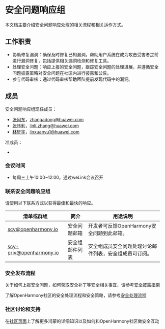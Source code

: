 # 安全问题响应组

本文档主要介绍安全问题响应处理的相关流程和相关运作方式。


## 工作职责

+ 协助修复漏洞：确保及时修复已知漏洞。帮助用户系统在成为攻击受害者之前进行漏洞修复，包括提供相关漏洞检测和修复工具。
+ 处理安全问题：响应上报的安全问题，跟踪安全问题的处理进展，并遵循安全问题披露策略对安全问题在社区内进行披露和公告。
+ 参与代码审核：通过代码审核帮助团队提前发现代码中的漏洞。


## 成员

安全问题响应组现任成员：

+ [张阿东](https://gitee.com/zhangadong)，zhangadong@huawei.com
+ [张林利](https://gitee.com/almighty1982)，linli.zhang@huawei.com
+ [林轩宇](https://gitee.com/lin-xuanyu)，linxuanyu1@huawei.com

准成员：

- 



### 会议时间

- 每周三上午10:00~12:00，通过weLink会议召开



### 联系安全问题响应组

请使用以下联系方式以获得最佳和最快的响应。

| 清单或群组                             | 简介    | 用途说明                                                       |
| -------------------------------------- | ------- | ------------------------------------------------------------ |
| scy@openharmony.io                 | 安全问题邮箱 | 开发者可反馈OpenHarmony安全问题到此邮箱。 |
| scy-priv@openharmony.io            | 安全组邮件列表| 安全组成员安全问题处理讨论邮件列表，安全组成员可订阅。 |



### 安全发布流程

关于如何上报安全问题，如何获取安全补丁等安全相关事宜，请参考[安全披露指南](/漏洞处理说明/security-disclosure.md)

了解OpenHarmony社区的安全处理流程和安全策略，请参考[安全处理流程](/漏洞处理说明/README.md)



### 社区讨论和支持

在[社区页面](https://gitee.com/openharmony)上了解更多鸿蒙的详细知识以及如何和OpenHarmony社区做安全互动
